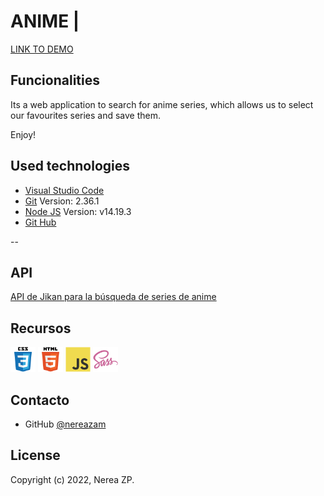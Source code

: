 

# ANIME <span> | </span> 

[LINK TO DEMO](https://nereazam.github.io/Buscador-de-Series-de-Anime/)



## Funcionalities

Its a web application to search for anime series, which allows us to select our favourites series and save them.


Enjoy!


## Used technologies

- [Visual Studio Code](https://code.visualstudio.com/download) 
- [Git](https://git-scm.com/download/mac) Version: 2.36.1
- [Node JS](https://nodejs.org/es/download/) Version: v14.19.3
- [Git Hub](https://github.com/)

--


## API

 <a href="https://docs.api.jikan.moe/" target="_blank">API de Jikan para la búsqueda de series de anime </a>

## Recursos
<img src="https://raw.githubusercontent.com/devicons/devicon/master/icons/css3/css3-original-wordmark.svg" alt="css3" width="40" height="40"/>


  <img src="https://raw.githubusercontent.com/devicons/devicon/master/icons/html5/html5-original-wordmark.svg" alt="html5" width="40" height="40"/> 
 
  <img src="https://raw.githubusercontent.com/devicons/devicon/master/icons/javascript/javascript-original.svg" alt="javascript" width="40" height="40"/> 
  
  <img src="https://raw.githubusercontent.com/devicons/devicon/master/icons/sass/sass-original.svg" alt="sass" width="40" height="40"/> 



## Contacto

- GitHub [@nereazam](https://github.com/nereazam)

## License

Copyright (c) 2022, Nerea ZP.
